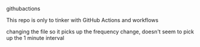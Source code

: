githubactions

This repo is only to tinker with GitHub Actions and workflows

changing the file so it picks up the frequency change, doesn't seem to pick up the 1 minute interval
